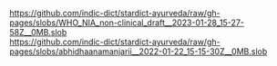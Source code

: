 https://github.com/indic-dict/stardict-ayurveda/raw/gh-pages/slobs/WHO_NIA_non-clinical_draft__2023-01-28_15-27-58Z__0MB.slob  
https://github.com/indic-dict/stardict-ayurveda/raw/gh-pages/slobs/abhidhaanamanjarii__2022-01-22_15-15-30Z__0MB.slob  

